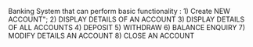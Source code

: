 Banking System that can perform basic functionality :
     1) Create NEW ACCOUNT";
     2) DISPLAY DETAILS OF AN ACCOUNT
     3) DISPLAY DETAILS OF ALL ACCOUNTS
     4) DEPOSIT
     5) WITHDRAW
     6) BALANCE ENQUIRY
     7) MODIFY DETAILS AN ACCOUNT
     8) CLOSE AN ACCOUNT
